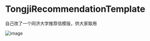 # TongjiRecommendationTemplate
自己改了一个同济大学推荐信模版，供大家取用

![image](https://github.com/SAOHPRWHG/TongjiRecommendationTemplate/blob/master/Recommendation.png)
